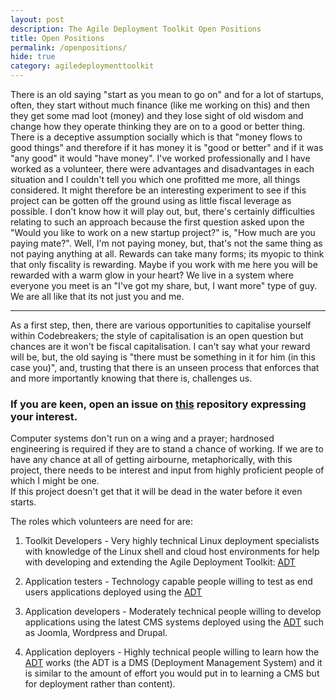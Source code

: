 ```yaml
---
layout: post
description: The Agile Deployment Toolkit Open Positions
title: Open Positions
permalink: /openpositions/
hide: true
category: agiledeploymenttoolkit
---
```


There is an old saying "start as you mean to go on" and for a lot of startups, often, they start without much finance (like me working on this) and then they get some mad loot (money) and they lose sight of old wisdom and change how they operate thinking they are on to a good or better thing. There is a deceptive assumption socially which is that "money flows to good things" and therefore if it has money it is "good or better" and if it was "any good" it would "have money". I've worked professionally and I have worked as a volunteer, there were advantages and disadvantages in each situation and I couldn't tell you which one profitted me more, all things considered. It might therefore be an interesting experiment to see if this project can be gotten off the ground using as little fiscal leverage as possible. I don't know how it will play out, but, there's certainly difficulties relating to such an approach because the first question asked upon the "Would you like to work on a new startup project?" is, "How much are you paying mate?". Well, I'm not paying money, but, that's not the same thing as not paying anything at all. Rewards can take many forms; its myopic to think that only fiscality is rewarding. Maybe if you work with me here you will be rewarded with a warm glow in your heart? We live in a system where everyone you meet is an "I've got my share, but, I want more" type of guy. We are all like that its not just you and me.   

------------------------

As a first step, then, there are various opportunities to capitalise yourself within Codebreakers; the style of capitalisation is an open question but chances are it won't be fiscal capitalisation. I can't say what your reward will be, but, the old saying is "there must be something in it for him (in this case you)", and, trusting that there is an unseen process that enforces that and more importantly knowing that there is, challenges us.    

### If you are keen, open an issue on [this](https://github.com/agile-deployer/codebreakers/issues) repository expressing your interest. 

Computer systems don't run on a wing and a prayer; hardnosed engineering is required if they are to stand a chance of working. If we are to have any chance at all of getting airbourne, metaphorically, with this project, there needs to be interest and input from highly proficient people of which I might be one.  
If this project doesn't get that it will be dead in the water before it even starts. 

The roles which volunteers are need for are:  

1) Toolkit Developers - Very highly technical Linux deployment specialists with knowledge of the Linux shell and cloud host environments for help with developing and extending the Agile Deployment Toolkit: [ADT](https://www.github.com/agile-deployer)  

2) Application testers - Technology capable people willing to test as end users applications deployed using the [ADT](https://www.github.com/agile-deployer)  

3) Application developers - Moderately technical people willing to develop applications using the latest CMS systems deployed using the [ADT](https://www.github.com/agile-deployer) such as Joomla, Wordpress and Drupal.  

4) Application deployers - Highly technical people willing to learn how the [ADT](https://www.github.com/agile-deployer) works (the ADT is a DMS (Deployment Management System) and it is similar to the amount of effort you would put in to learning a CMS but for deployment rather than content). 
